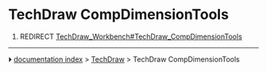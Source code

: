 # TechDraw CompDimensionTools
1.  REDIRECT [TechDraw_Workbench#TechDraw_CompDimensionTools](TechDraw_Workbench#TechDraw_CompDimensionTools.md)



---
⏵ [documentation index](../README.md) > [TechDraw](TechDraw_Workbench.md) > TechDraw CompDimensionTools
